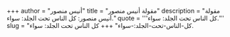 +++
author = "أنيس منصور"
title = "مقولة أنيس منصور"
description = "مقولة أنيس منصور: كل الناس تحت الجلد: سواء."
quote = '''كل الناس تحت الجلد: سواء.''' 
slug = "كل-الناس-تحت-الجلد:-سواء"
+++
كل الناس تحت الجلد: سواء.
